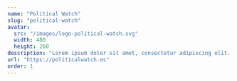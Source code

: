 ```yaml
---
name: "Political Watch"
slug: "political-watch"
avatar:
  src: "/images/logo-political-watch.svg"
  width: 480
  height: 260
description: "Lorem ipsum dolor sit amet, consectetur adipiscing elit. Nulla erat erat, tempus sit amet purus ut, dignissim lacinia mauris. Donec ultricies quam non aliquam porta. Maecenas ultricies felis odio, vitae dictum risus iaculis at."
url: "https://politicalwatch.es"
order: 1
---
```

